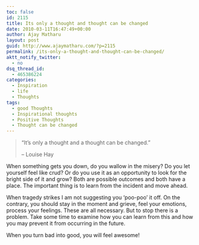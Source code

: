 ```yaml
---
toc: false
id: 2115
title: Its only a thought and thought can be changed
date: 2010-03-11T16:47:49+00:00
author: Ajay Matharu
layout: post
guid: http://www.ajaymatharu.com/?p=2115
permalink: /its-only-a-thought-and-thought-can-be-changed/
aktt_notify_twitter:
  - no
dsq_thread_id:
  - 465386224
categories:
  - Inspiration
  - life
  - Thoughts
tags:
  - good Thoughts
  - Inspirational thoughts
  - Positive Thoughts
  - Thought can be changed
---
```

> &#8220;It&#8217;s only a thought and a thought can be changed.&#8221;
> 
> &#8211; Louise Hay

When something gets you down, do you wallow in the misery? Do you let yourself feel like crud? Or do you use it as an opportunity to look for the bright side of it and grow? Both are possible outcomes and both have a place. The important thing is to learn from the incident and move ahead.

When tragedy strikes I am not suggesting you &#8216;poo-poo&#8217; it off. On the contrary, you should stay in the moment and grieve, feel your emotions, process your feelings. These are all necessary. But to stop there is a problem. Take some time to examine how you can learn from this and how you may prevent it from occurring in the future.

When you turn bad into good, you will feel awesome!
